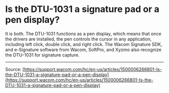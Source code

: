 # Is the DTU-1031 a signature pad or a pen display?

It is both. The DTU-1031 functions as a pen display, which means that once the drivers are installed, the pen controls the cursor in any application, including left click, double click, and right click. The Wacom Signature SDK, and e-Signature software from Wacom, SoftPro, and Xyzmo also recognize the DTU-1031 for signature capture.

---
Source: [https://support.wacom.com/hc/en-us/articles/1500006266801-Is-the-DTU-1031-a-signature-pad-or-a-pen-display](https://support.wacom.com/hc/en-us/articles/1500006266801-Is-the-DTU-1031-a-signature-pad-or-a-pen-display)
